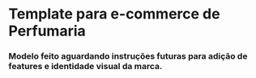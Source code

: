 # Template para e-commerce de Perfumaria

### Modelo feito aguardando instruções futuras para adição de features e identidade visual da marca.
